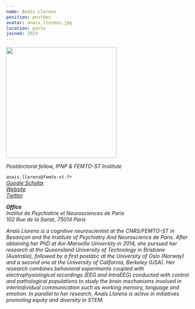 ```yaml
---
name: Anaïs Llorens
position: postdoc
avatar: anais_llorens.jpg
location: paris
joined: 2023
---
```


<img width="300" src="{{site.baseurl}}/images/people/{{page.avatar}}" data-action="zoom">

_Postdoctoral fellow, IPNP & FEMTO-ST Institute_<br>

<i class="fa fa-envelope-o"></i> `anais.llorens@femto-st.fr` <br>
<i class="fa fa-bar-chart-o" /> [Google Scholar](https://scholar.google.com/citations?user=cBhQArUAAAAJ) <br> 
<i class="fa fa-user" /> [Website](https://anaisllorens.wixsite.com/neuro) <br> 
<i class="fa fa-twitter" /> [Twitter](https://twitter.com/AnaisLlorensPhD) <br> 


**Office**<br>
Institut de Psychiatrie et Neurosciences de Paris <br>
102 Rue de la Santé, 75014 Paris

Anaïs Llorens is a cognitive neuroscientist at the CNRS/FEMTO-ST in Besançon and the Institute of Psychiatry And Neuroscience de Paris. After obtaining her PhD at Aix-Marseille University in 2014, she pursued her research at the Queensland University of Technology in Brisbane (Australia), followed by a first postdoc at the University of Oslo (Norway) and a second one at the University of California, Berkeley (USA). Her research combines behavioral experiments coupled with electrophysiological recordings (EEG and intraEEG) conducted with control and pathological populations to study the brain mechanisms involved in interindividual communication such as working memory, language and emotion. In parallel to her research, Anaïs Llorens is active in initiatives promoting equity and diversity in STEM.